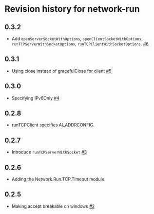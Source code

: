 # Revision history for network-run

## 0.3.2

* Add `openServerSocketWithOptions`, `openClientSocketWithOptions`,
  `runTCPServerWithSocketOptions`, `runTCPClientWithSocketOptions`.
  [#6](https://github.com/kazu-yamamoto/network-run/pull/6)

## 0.3.1

* Using close instead of gracefulClose for client
  [#5](https://github.com/kazu-yamamoto/network-run/pull/5)

## 0.3.0

* Specifying IPv6Only
  [#4](https://github.com/kazu-yamamoto/network-run/pull/4)

## 0.2.8

* runTCPClient specifies AI_ADDRCONFIG.

## 0.2.7

* Introduce `runTCPServerWithSocket`
  [#3](https://github.com/kazu-yamamoto/network-run/pull/3)

## 0.2.6

* Adding the Network.Run.TCP.Timeout module.

## 0.2.5

* Making accept breakable on windows
  [#2](https://github.com/kazu-yamamoto/network-run/pull/2)
